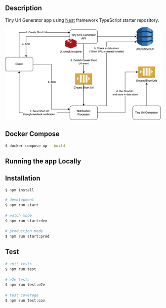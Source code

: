 

## Description
Tiny Url Generator app using [Nest](https://github.com/nestjs/nest) framework TypeScript starter repository.

![Alt text](Diagram.png)

## Docker Compose

```bash
$ docker-compose up --build
```

## Running the app Locally
## Installation

```bash
$ npm install
```

```bash
# development
$ npm run start

# watch mode
$ npm run start:dev

# production mode
$ npm run start:prod
```

## Test

```bash
# unit tests
$ npm run test

# e2e tests
$ npm run test:e2e

# test coverage
$ npm run test:cov
```
